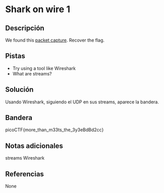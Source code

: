 # Shark on wire 1

## Descripción
We found this [packet capture](https://jupiter.challenges.picoctf.org/static/483e50268fe7e015c49caf51a69063d0/capture.pcap). Recover the flag.

## Pistas
- Try using a tool like Wireshark
- What are streams?
## Solución
Usando Wireshark, siguiendo el UDP en sus streams, aparece la bandera.

## Bandera
picoCTF{more_than_m33ts_the_3y3eBdBd2cc}

## Notas adicionales
streams
Wireshark

## Referencias
None